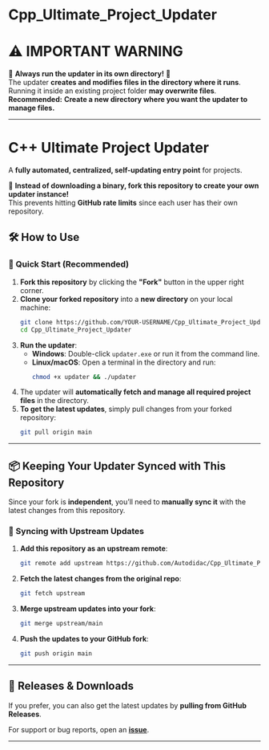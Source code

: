 # Cpp_Ultimate_Project_Updater



# ⚠️ IMPORTANT WARNING

🚨 **Always run the updater in its own directory!** 🚨  
The updater **creates and modifies files in the directory where it runs**.  
Running it inside an existing project folder **may overwrite files**.  
**Recommended:** **Create a new directory where you want the updater to manage files.**

---

# C++ Ultimate Project Updater

A **fully automated, centralized, self-updating entry point** for projects.  

🚀 **Instead of downloading a binary, fork this repository to create your own updater instance!**  
This prevents hitting **GitHub rate limits** since each user has their own repository.

## 🛠️ How to Use

### **🔹 Quick Start (Recommended)**
1. **Fork this repository** by clicking the **"Fork"** button in the upper right corner.
2. **Clone your forked repository** into a **new directory** on your local machine:
   ```sh
   git clone https://github.com/YOUR-USERNAME/Cpp_Ultimate_Project_Updater.git
   cd Cpp_Ultimate_Project_Updater
   ```
3. **Run the updater**:
   - **Windows**: Double-click `updater.exe` or run it from the command line.
   - **Linux/macOS**: Open a terminal in the directory and run:
     ```sh
     chmod +x updater && ./updater
     ```
4. The updater will **automatically fetch and manage all required project files** in the directory.
5. **To get the latest updates**, simply pull changes from your forked repository:
   ```sh
   git pull origin main
   ```

---

## 📦 Keeping Your Updater Synced with This Repository

Since your fork is **independent**, you’ll need to **manually sync it** with the latest changes from this repository.

### **🔹 Syncing with Upstream Updates**
1. **Add this repository as an upstream remote**:
   ```sh
   git remote add upstream https://github.com/Autodidac/Cpp_Ultimate_Project_Updater.git
   ```
2. **Fetch the latest changes from the original repo**:
   ```sh
   git fetch upstream
   ```
3. **Merge upstream updates into your fork**:
   ```sh
   git merge upstream/main
   ```
4. **Push the updates to your GitHub fork**:
   ```sh
   git push origin main
   ```

---

## 🔗 **Releases & Downloads**
If you prefer, you can also get the latest updates by **pulling from GitHub Releases**.

For support or bug reports, open an **[issue](https://github.com/Autodidac/Cpp_Ultimate_Project_Updater/issues)**.

---

